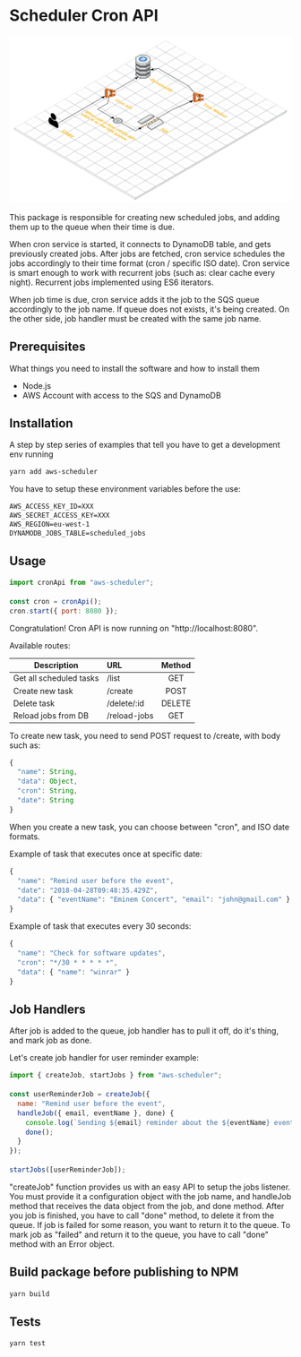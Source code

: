 # Scheduler Cron API

![Project Architecture](/docs/architecture.png?raw=true "Project Architecture")

This package is responsible for creating new scheduled jobs, and adding them up to the queue when their time is due.

When cron service is started, it connects to DynamoDB table, and gets previously created jobs.
After jobs are fetched, cron service schedules the jobs accordingly to their time format (cron / specific ISO date). Cron service is smart enough to work with recurrent jobs (such as: clear cache every night). Recurrent jobs implemented using ES6 iterators.

When job time is due, cron service adds it the job to the SQS queue accordingly to the job name. If queue does not exists, it's being created. On the other side, job handler must be created with the same job name.

## Prerequisites

What things you need to install the software and how to install them

* Node.js
* AWS Account with access to the SQS and DynamoDB

## Installation

A step by step series of examples that tell you have to get a development env running

```bash
yarn add aws-scheduler
```

You have to setup these environment variables before the use:

```
AWS_ACCESS_KEY_ID=XXX
AWS_SECRET_ACCESS_KEY=XXX
AWS_REGION=eu-west-1
DYNAMODB_JOBS_TABLE=scheduled_jobs
```

## Usage

```js
import cronApi from "aws-scheduler";

const cron = cronApi();
cron.start({ port: 8080 });
```

Congratulation! Cron API is now running on "http://localhost:8080".

Available routes:

| Description             | URL          | Method |
| ----------------------- | :----------- | :----: |
| Get all scheduled tasks | /list        |  GET   |
| Create new task         | /create      |  POST  |
| Delete task             | /delete/:id  | DELETE |
| Reload jobs from DB     | /reload-jobs |  GET   |

To create new task, you need to send POST request to /create, with body such as:

```js
{
  "name": String,
  "data": Object,
  "cron": String,
  "date": String
}
```

When you create a new task, you can choose between "cron", and ISO date formats.

Example of task that executes once at specific date:

```js
{
  "name": "Remind user before the event",
  "date": "2018-04-28T09:48:35.429Z",
  "data": { "eventName": "Eminem Concert", "email": "john@gmail.com" }
}
```

Example of task that executes every 30 seconds:

```js
{
  "name": "Check for software updates",
  "cron": "*/30 * * * * *",
  "data": { "name": "winrar" }
}
```

## Job Handlers

After job is added to the queue, job handler has to pull it off, do it's thing, and mark job as done.

Let's create job handler for user reminder example:

```js
import { createJob, startJobs } from "aws-scheduler";

const userReminderJob = createJob({
  name: "Remind user before the event",
  handleJob({ email, eventName }, done) {
    console.log(`Sending ${email} reminder about the ${eventName} event.`);
    done();
  }
});

startJobs([userReminderJob]);
```

"createJob" function provides us with an easy API to setup the jobs listener. You must provide it a configuration object with the job name, and handleJob method that receives the data object from the job, and done method. After you job is finished, you have to call "done" method, to delete it from the queue. If job is failed for some reason, you want to return it to the queue. To mark job as "failed" and return it to the queue, you have to call "done" method with an Error object.

## Build package before publishing to NPM

```bash
yarn build
```

## Tests

```bash
yarn test
```
